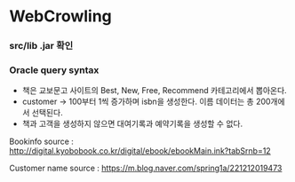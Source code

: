 # WebCrowling

### src/lib .jar 확인
### Oracle query syntax

- 책은 교보문고 사이트의 Best, New, Free, Recommend 카테고리에서 뽑아온다.
- customer -> 100부터 1씩 증가하며 isbn을 생성한다. 이름 데이터는 총 200개에서 선택된다.
- 책과 고객을 생성하지 않으면 대여기록과 예약기록을 생성할 수 없다.

Bookinfo source : http://digital.kyobobook.co.kr/digital/ebook/ebookMain.ink?tabSrnb=12

Customer name source : https://m.blog.naver.com/spring1a/221212019473
